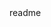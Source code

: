 <snippet>
  <content><![CDATA[
# ${1:Optimus}
 Project description
 ===================
Optimus is an online movies store,where movie fanatics can check the latest movies and can review them.
Optimus Admin is responisble of adding and deleting movies to the stores.Future releases will include a queries from
ImDB api to ease up the CRUD of movies to the store.
## Installation
TODO: The installation process
## Usage
TODO: Write usage instructions
## Contributing
1. Fork it!
2. Create your feature branch: `git checkout -b my-new-feature`
3. Commit your changes: `git commit -am 'Add some feature'`
4. Push to the branch: `git push origin my-new-feature`
5. Submit a pull request :D
## History
TODO: Write history
## Credits
TODO: Write credits
## License
TODO: Write license
]]></content>
  <tabTrigger>readme</tabTrigger>
</snippet>
